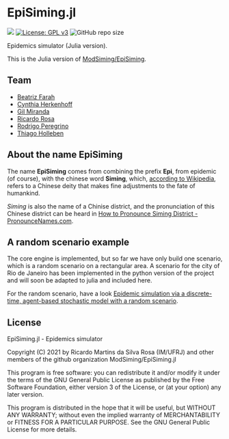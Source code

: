 # EpiSiming.jl

[docs-dev-img]: https://img.shields.io/badge/docs-dev-green.svg
[docs-dev-url]: https://modsiming.github.io/EpiSiming.jl/dev/


[![][docs-dev-img]][docs-dev-url] [![License: GPL v3](https://img.shields.io/badge/License-GPLv3-orange.svg)](https://www.gnu.org/licenses/gpl-3.0) ![GitHub repo size](https://img.shields.io/github/repo-size/modsiming/episiming.jl)

Epidemics simulator (Julia version).

This is the Julia version of [ModSiming/EpiSiming](https://github.com/ModSiming/EpiSiming).

## Team

- [Beatriz Farah](https://github.com/beafarah)
- [Cynthia Herkenhoff](https://github.com/herkenhoff-cynthia)
- [Gil Miranda](https://github.com/mirandagil/)
- [Ricardo Rosa](http://www.im.ufrj.br/rrosa/)
- [Rodrigo Peregrino](https://github.com/rodlcp)
- [Thiago Holleben](https://github.com/hollebenthiago)

## About the name EpiSiming

The name **EpiSiming** comes from combining the prefix **Epi**, from epidemic (of course), with the chinese word **Siming**, which, [according to Wikipedia](https://en.wikipedia.org/wiki/Siming_(deity)), refers to a Chinese deity that makes fine adjustments to the fate of humankind.

*Siming* is also the name of a Chinise district, and the pronunciation of this Chinese district can be heard in [How to Pronounce Siming District - PronounceNames.com](https://www.youtube.com/watch?v=VXkclmg96BQ).

## A random scenario example

The core engine is implemented, but so far we have only build one scenario, which is a random scenario on a rectangular area. A scenario for the city of Rio de Janeiro has been implemented in the python version of the project and will soon be adapted to julia and included here.

For the random scenario, have a look [Epidemic simulation via a discrete-time, agent-based stochastic model with a random scenario](docs/src/examples/random_scenario.md).

## License

EpiSiming.jl - Epidemics simulator

Copyright (C) 2021 by Ricardo Martins da Silva Rosa (IM/UFRJ) and other members of the github organization ModSiming/EpiSiming.jl

This program is free software: you can redistribute it and/or modify it under the terms of the GNU General Public License as published by the Free Software Foundation, either version 3 of the License, or (at your option) any later version.

This program is distributed in the hope that it will be useful, but WITHOUT ANY WARRANTY; without even the implied warranty of MERCHANTABILITY or FITNESS FOR A PARTICULAR PURPOSE.  See the GNU General Public License for more details.
